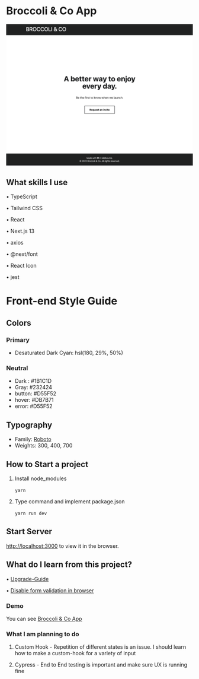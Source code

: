 # Broccoli & Co App

![Design preview for the Email Validator app challenge](./public/preview.png)

## What skills I use

• TypeScript

• Tailwind CSS

• React

• Next.js 13 

• axios

• @next/font

• React Icon

• jest

# Front-end Style Guide

## Colors

### Primary

- Desaturated Dark Cyan: hsl(180, 29%, 50%)

### Neutral

- Dark : #1B1C1D
- Gray: #232424
- button: #D55F52
- hover: #DB7B71
- error: #D55F52

## Typography

- Family: [Roboto](https://fonts.google.com/specimen/Roboto)
- Weights: 300, 400, 700

## How to Start a project

1. Install node_modules

   `yarn` 

2. Type command and implement package.json

   `yarn run dev` 

## Start Server

[http://localhost:3000](http://localhost:3000) to view it in the browser.

## What do I learn from this project?

• [Upgrade-Guide](https://beta.nextjs.org/docs/upgrade-guide)

• [Disable form validation in browser](https://stackoverflow.com/questions/9399528/disable-form-validation-in-browser)

### Demo

You can see [Broccoli & Co App]()

### What I am planning to do 

1. Custom Hook - Repetition of different states is an issue. I should learn how to make a custom-hook for a variety of input

2. Cypress - End to End testing is important and make sure UX is running fine
